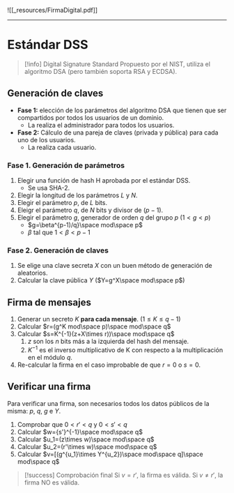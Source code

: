 ![[_resources/FirmaDigital.pdf]]

---
# Estándar DSS
> [!info] Digital Signature Standard
> Propuesto por el NIST, utiliza el algoritmo DSA (pero también soporta RSA y ECDSA).


## Generación de claves
- **Fase 1:** elección de los parámetros del algoritmo DSA que tienen que ser compartidos por todos los usuarios de un dominio.
	- La realiza el administrador para todos los usuarios.
- **Fase 2:** Cálculo de una pareja de claves (privada y pública) para cada uno de los usuarios.
	- La realiza cada usuario.

### Fase 1. Generación de parámetros
1. Elegir una función de hash H aprobada por el estándar DSS.
	- Se usa SHA-2.
2. Elegir la longitud de los parámetros $L$ y $N$.
3. Elegir el parámetro $p$, de $L$ bits.
4. Eleigr el parámetro $q$, de $N$ bits y divisor de $(p-1)$.
5. Elegir el parámetro $g$, generador de orden $q$ del grupo $p$ ($1<g<p$)
	- $g=\beta^{p-1)/q}\space mod\space p$
	- $\beta$ tal que $1<\beta<p-1$

### Fase 2. Generación de claves
1. Se elige una clave secreta $X$ con un buen método de generación de aleatorios.
2. Calcular la clave pública $Y$ ($Y=g^X\space mod\space p$)

## Firma de mensajes
1. Generar un secreto $K$ **para cada mensaje**. ($1\le K\le q-1$)
2. Calcular $r=(g^K mod\space p)\space mod\space q$
3. Calcular $s=K^{-1}(z+X\times r))\space mod\space q$
	1. $z$ son los $n$ bits más a la izquierda del hash del mensaje.
	2. $K^{-1}$ es el inverso multiplicativo de K con respecto a la multiplicación en el módulo $q$.
4. Re-calcular la firma en el caso improbable de que $r=0$ o $s=0$.

## Verificar una firma
Para verificar una firma, son necesarios todos los datos públicos de la misma: $p$, $q$, $g$ e $Y$.

1. Comprobar que $0 < r' < q$ y $0 < s' < q$
2. Calcular $w={s'}^{-1}\space mod\space q$
3. Calcular $u_1=(z\times w)\space mod\space q$
4. Calcular $u_2=(r'\times w)\space mod\space q$
5. Calcular $v=[(g^{u_1}\times Y^{u_2})\space mod\space q]\space mod\space q$

> [!success] Comprobación final
> Si $v=r'$, la firma es válida.
> Si $v\neq r'$, la firma NO es válida.

